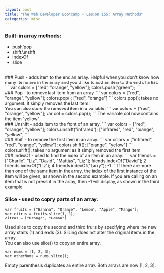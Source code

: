 ```yaml
---
layout: post
title: "The Web Developer Bootcamp - Lesson 155: Array Methods"
categories: misc
---
```


### Built-in array methods:
- push/pop
- shift/unshft
- indexOf
- slice
<br>
### Push - adds item to the end an array. 
Helpful when you don't know how many items are in the array and you'd like to add an item to the end of a list.
```
var colors = ["red", "orange", "yellow"];
colors.push("green");
```
<br>
### Pop - to remove last item from an array.
```
var colors = ["red", "orange", "yellow"];
colors.pop();  
["red", "orange"]
```
colors.pop(); takes no argument. It simply removes the last item.
<br>
You can also store the removed item in a variable:
```
var colors = ["red", "orange", "yellow"];
var col = colors.pop();  
```
The variable col now contains the item "yellow".
<br>
### Unshift - adds item to the front of an array.
```
var colors = ["red", "orange", "yellow"];
colors.unshift("infrared");
["infrared", "red", "orange", "yellow"]
```
<br>
### Shift - to remove the first item in an array.
```
var colors = ["infrared", "red", "orange", "yellow"];
colors.shift();
["orange", "yellow"]
```
colors.shift(); takes no argument as it simply removed the first item.
<br>
### indexOf - used to find the index of an item in an array.
```
var friends = ["Charlie", "Liz", "David", "Mattias", "Liz"];
friends.indexOf("David");
2
friends.indexOf("Liz");
4
friends.indexOf("Larry");
-1
```
If there are more than one of the same item in the array, the index of the first instance of the item will be given,
as shown in the second example.
If you are calling on an item that is not present in the array, then -1 will display, as shown in the third example.

### Slice - used to copry parts of an array.
```
var fruits = ["Banana", "Orange", "Lemon", "Apple", "Mango"];
var citrus = fruits.slice(1, 3);
citrus = ["Orange", "Lemon"]
```
Used slice to copy the second and third fruits by specifying where the new array starts (1) and ends (3).
Slicing does not alter the original items in the array.
<br>
You can also use slice() to copy an entire array.
```
var nums = [1, 2, 3];
var otherNums = nums.slice();
```
Empty parenthesis duplicates an entire array.
Both arrays are now [1, 2, 3].